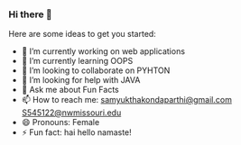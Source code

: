 ### Hi there 👋

Here are some ideas to get you started:

- 🔭 I’m currently working on web applications
- 🌱 I’m currently learning OOPS
- 👯 I’m looking to collaborate on PYHTON 
- 🤔 I’m looking for help with JAVA
- 💬 Ask me about Fun Facts
- 📫 How to reach me: samyukthakondaparthi@gmail.com  S545122@nwmissouri.edu
- 😄 Pronouns: Female
- ⚡ Fun fact: hai hello namaste!
